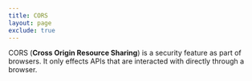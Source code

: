 ```yaml
---
title: CORS
layout: page
exclude: true
---
```


CORS (**Cross Origin Resource Sharing**) is a security feature as part of browsers. It only effects APIs that are interacted with directly through a browser.
<!--stackedit_data:
eyJoaXN0b3J5IjpbLTExMjcyNzg4OTJdfQ==
-->